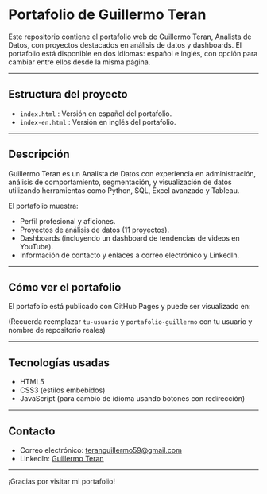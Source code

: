 # Portafolio de Guillermo Teran

Este repositorio contiene el portafolio web de Guillermo Teran, Analista de Datos, con proyectos destacados en análisis de datos y dashboards. El portafolio está disponible en dos idiomas: español e inglés, con opción para cambiar entre ellos desde la misma página.

---

## Estructura del proyecto

- `index.html` : Versión en español del portafolio.
- `index-en.html` : Versión en inglés del portafolio.

---

## Descripción

Guillermo Teran es un Analista de Datos con experiencia en administración, análisis de comportamiento, segmentación, y visualización de datos utilizando herramientas como Python, SQL, Excel avanzado y Tableau.

El portafolio muestra:

- Perfil profesional y aficiones.
- Proyectos de análisis de datos (11 proyectos).
- Dashboards (incluyendo un dashboard de tendencias de videos en YouTube).
- Información de contacto y enlaces a correo electrónico y LinkedIn.

---

## Cómo ver el portafolio

El portafolio está publicado con GitHub Pages y puede ser visualizado en:


(Recuerda reemplazar `tu-usuario` y `portafolio-guillermo` con tu usuario y nombre de repositorio reales)

---

## Tecnologías usadas

- HTML5
- CSS3 (estilos embebidos)
- JavaScript (para cambio de idioma usando botones con redirección)

---

## Contacto

- Correo electrónico: teranguillermo59@gmail.com
- LinkedIn: [Guillermo Teran](https://www.linkedin.com/in/guillermo-teran)

---

¡Gracias por visitar mi portafolio!
